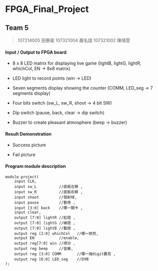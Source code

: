 # FPGA_Final_Project

## Team 5
> 107214005 田惠瑜
> 107321004 蕭名誼
> 107321002 陳靖雯

#### Input / Output to FPGA board
- 8 x 8 LED matrix for displaying live game (lightB, lightG, lightR, whichCol, EN -> 8x8 matrix)


- LED light to record points (win -> LED)


- Seven segments display showing the counter (COMM, LED_seg -> 7 segments display)


- Four bits switch (sw_L, sw_R, shoot -> 4 bit SW)


- Dip switch (pause, back, clear -> dip switch)


- Buzzer to create pleasant atmosphere (beep -> buzzer)


#### Result Demonstration

- Success picture

- Fail picture

#### Program module description
```verilog=
module project(
    input CLK,
    input sw_L          //底板左移 ,
    input sw_R          //底板右移 ,
    input shoot         //發射球,
    input pause         //暫停 ,
    input [3:0] back    //哪一關卡 ,
    input clear,
    output [7:0] lightR //紅燈 ,
    output [7:0] lightG //綠燈 ,
    output [7:0] lightB //藍燈 ,
    output reg [2:0] whichCol   //哪一排亮, 
    output EN           //enable,
    output reg[7:0] win //得分 ,
    output reg beep     //音樂,
    output reg [3:0] COMM       //哪一個digit要亮 ,
    output reg [6:0] LED_seg    //計時
);

```

